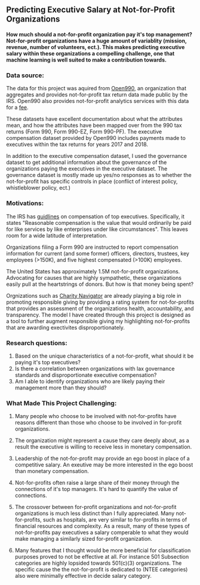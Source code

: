 ## Predicting Executive Salary at Not-for-Profit Organizations

#### How much should a not-for-profit organization pay it's top management?  Not-for-profit organizations have a huge amount of variablity (mission, revenue, number of volunteers, ect.).  This makes predicting executive salary within these organizations a compelling challenge, one that machine learning is well suited to make a contribution towards.

### Data source:

The data for this project was aquired from [Open990](https://www.open990.org/catalog/), an organization that aggregates and provides not-for-profit tax return data made public by the IRS.  Open990 also provides not-for-profit analytics services with this data for a [fee](https://appliednonprofitresearch.com/customdata/).  

These datasets have excellent documentation about what the attributes mean, and how the attributes have been mapped over from the 990 tax returns (Form 990, Form 990-EZ, Form 990-PF).  The executive compensation dataset provided by Open990 includes payments made to executives within the tax returns for years 2017 and 2018.

In addition to the executive compensation dataset, I used the governance dataset to get additional information about the governance of the organizations paying the executives in the executive dataset.  The governance dataset is mostly made up yes/no responses as to whether the not-for-profit has specific controls in place (conflict of interest policy, whistleblower policy, ect.)


### Motivations:

The IRS has [guidlines](https://www.irs.gov/charities-non-profits/exempt-organization-annual-reporting-requirements-meaning-of-reasonable-compensation) on compensation of top executives.  Specifically, it states "Reasonable compensation is the value that would ordinarily be paid for like services by like enterprises under like circumstances".  This leaves room for a wide latitude of interpretation.

Organizations filing a Form 990 are instructed to report compensation information for current (and some former) officers, directors, trustees, key employees (>150K), and five highest compensated (>100K) employees.

The United States has approximately 1.5M not-for-profit organizations.  Advocating for causes that are highly sympathetic, these organizations easily pull at the heartstrings of donors.  But how is that money being spent?

Orgnizations such as [Charity Navigator](https://www.charitynavigator.org/index.cfm?bay=content.view&cpid=628) are already playing a big role in promoting responsible giving by providing a rating system for not-for-profits that provides an assessment of the organizations health, accountability, and transparency.  The model I have created through this project is designed as a tool to further augment responsible giving my highlighting not-for-profits that are awarding exectivites disproportionately.  

### Research questions:

1. Based on the unique characteristics of a not-for-profit, what should it be paying it's top executives?  
1. Is there a correlation between organizations with lax governance standards and disproportionate executive compensation?
1. Am I able to identify organizations who are likely paying their management more than they should?

### What Made This Project Challenging:
1. Many people who choose to be involved with not-for-profits have reasons different than those who choose to be involved in for-profit organizations.
 1. The organization might represent a cause they care deeply about, as a result the executive is willing to receive less in monetary compensation.
 1. Leadership of the not-for-profit may provide an ego boost in place of a competitive salary.  An exeutive may be more interested in the ego boost than monetary compensation.
1. Not-for-profits often raise a large share of their money through the connections of it's top managers.  It's hard to quantify the value of connections.

1.  The crossover between for-profit organizations and not-for-profit organizations is much less distinct than I fully appreciated.  Many not-for-profits, such as hospitals, are very similar to for-profits in terms of financial resources and complexity.  As a result, many of these types of not-for-profits pay executives a salary comperable to what they would make managing a similarly sized for-profit organization.

1. Many features that I thought would be more beneficial for classification purposes proved to not be effective at all.  For instance 501 Subsection categories are highly lopsided towards 501(c)(3) organizations.  The specific cause the the not-for-profit is dedicated to (NTEE categories) also were minimally effective in decide salary category.

